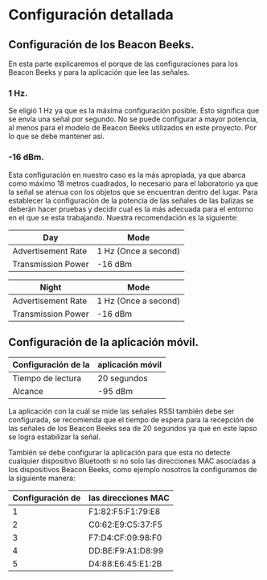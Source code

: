# Configuración detallada


## Configuración de los Beacon Beeks.

En esta parte explicaremos el porque de las configuraciones para los Beacon Beeks y para la aplicación que lee las señales.

### 1 Hz.
 Se eligió 1 Hz ya que es la máxima configuración posible. Esto significa que se envía una señal por segundo. No se puede configurar
 a mayor potencia, al menos para el modelo de Beacon Beeks utilizados en este proyecto. Por lo que se debe mantener así.


### -16 dBm.
Esta configuración en nuestro caso es la más apropiada, ya que abarca como máximo 18 metros cuadrados, lo necesario para el laboratorio ya 
que la señal se atenua con los objetos que se encuentran dentro del lugar. Para establecer la configuración de la potencia de las señales 
de las balizas se deberán hacer pruebas y decidir cual es la más adecuada para el entorno en el que se esta trabajando. Nuestra 
recomendación es la siguiente:


|                   Day |Mode                    |
| --------------------- | --------------------- |
| Advertisement Rate    | 1 Hz (Once a second)  |
| Transmission Power    | -16 dBm               |


|                  Night| Mode                  |
| --------------------- | --------------------- |
| Advertisement Rate    | 1 Hz (Once a second)  |
| Transmission Power    | -16 dBm               |



## Configuración de la aplicación móvil.


|    Configuración de la| aplicación móvil      |
| --------------------- | --------------------- |
|Tiempo de lectura      | 20 segundos           |
| Alcance               | -95 dBm               |

La aplicación con la cuál se mide las señales RSSI también debe ser configurada, se recomienda que el tiempo de espera
 para la recepción de las señales de los Beacon Beeks sea de 20 segundos ya que en este lapso se logra estabilizar la señal.
 
 También se debe configurar la aplicación para que esta no detecte cualquier dispositivo Bluetooth si no solo las direcciones MAC
 asociadas a los dispositivos Beacon Beeks, como ejemplo nosotros la configuramos de la siguiente manera:
 
|     Configuración de  |las direcciones MAC    |
| --------------------- | --------------------- |
| 1                     | F1:82:F5:F1:79:E8     |
| 2                     | C0:62:E9:C5:37:F5     |
| 3                     | F7:D4:CF:09:98:F0     |
| 4                     | DD:BE:F9:A1:D8:99     |
| 5                     | D4:88:E6:45:E1:2B     |








